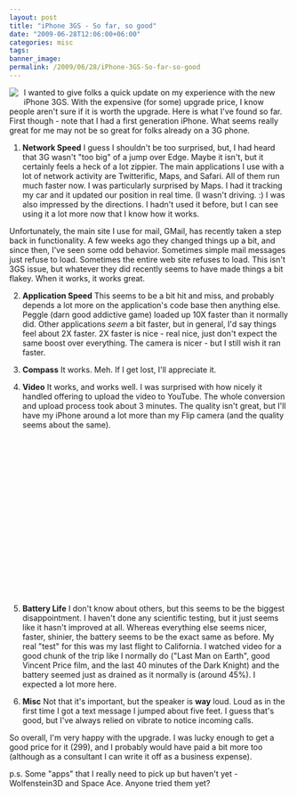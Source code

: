 ```yaml
---
layout: post
title: "iPhone 3GS - So far, so good"
date: "2009-06-28T12:06:00+06:00"
categories: misc 
tags: 
banner_image: 
permalink: /2009/06/28/iPhone-3GS-So-far-so-good
---
```


<img src="https://static.raymondcamden.com/images/cfjedi//iphone3gs1.jpg" align="left" style="margin-right:10px;margin-bottom:10px"> I wanted to give folks a quick update on my experience with the new iPhone 3GS. With the expensive (for some) upgrade price, I know people aren't sure if it is worth the upgrade. Here is what I've found so far. First though - note that I had a first generation iPhone. What seems really great for me may not be so great for folks already on a 3G phone.

1) <b>Network Speed</b> I guess I shouldn't be too surprised, but, I had heard that 3G wasn't "too big" of a jump over Edge. Maybe it isn't, but it certainly feels a heck of a lot zippier. The main applications I use with a lot of network activity are Twitterific, Maps, and Safari. All of them run much faster now. I was particularly surprised by Maps. I had it tracking my car and it updated our position in real time. (I wasn't driving. :) I was also impressed by the directions. I hadn't used it before, but I can see using it a lot more now that I know how it works. 

Unfortunately, the main site I use for mail, GMail, has recently taken a step back in functionality. A few weeks ago they changed things up a bit, and since then, I've seen some odd behavior. Sometimes simple mail messages just refuse to load. Sometimes the entire web site refuses to load. This isn't 3GS issue, but whatever they did recently seems to have made things a bit flakey. When it works, it works great.

2) <b>Application Speed</b> This seems to be a bit hit and miss, and probably depends a lot more on the application's code base then anything else. Peggle (darn good addictive game) loaded up 10X faster than it normally did. Other applications <i>seem</i> a bit faster, but in general, I'd say things feel about 2X faster. 2X faster is nice - real nice, just don't expect the same boost over everything. The camera is nicer - but I still wish it ran faster.

3) <b>Compass</b> It works. Meh. If I get lost, I'll appreciate it. 

4) <b>Video</b> It works, and works well. I was surprised with how nicely it handled offering to upload the video to YouTube. The whole conversion and upload process took about 3 minutes. The quality isn't great, but I'll have my iPhone around a lot more than my Flip camera (and the quality seems about the same). 

<object width="340" height="285"><param name="movie" value="http://www.youtube.com/v/foTXEDmMVcQ&hl=en&fs=1&rel=0&border=1"></param><param name="allowFullScreen" value="true"></param><param name="allowscriptaccess" value="always"></param><embed src="http://www.youtube.com/v/foTXEDmMVcQ&hl=en&fs=1&rel=0&border=1" type="application/x-shockwave-flash" allowscriptaccess="always" allowfullscreen="true" width="340" height="285"></embed></object>

5) <b>Battery Life</b> I don't know about others, but this seems to be the biggest disappointment. I haven't done any scientific testing, but it just seems like it hasn't improved at all. Whereas everything else seems nicer, faster, shinier, the battery seems to be the exact same as before. My real "test" for this was my last flight to California. I watched video for a good chunk of the trip like I normally do ("Last Man on Earth", good Vincent Price film, and the last 40 minutes of the Dark Knight) and the battery seemed just as drained as it normally is (around 45%). I expected a lot more here. 

6) <b>Misc</b> Not that it's important, but the speaker is <b>way</b> loud. Loud as in the first time I got a text message I jumped about five feet. I guess that's good, but I've always relied on vibrate to notice incoming calls.

So overall, I'm very happy with the upgrade. I was lucky enough to get a good price for it (299), and I probably would have paid a bit more too (although as a consultant I can write it off as a business expense). 

p.s. Some "apps" that I really need to pick up but haven't yet - Wolfenstein3D and Space Ace. Anyone tried them yet?